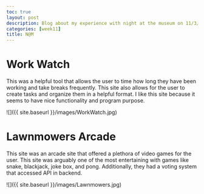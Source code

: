 ```yaml
---
toc: true
layout: post
description: Blog about my experience with night at the museum on 11/3/2022
categories: [week11]
title: N@M
---
```


# Work Watch

This was a helpful tool that allows the user to time how long they have been working and take breaks frequently. This site also allows for the user to create tasks and organize them in a helpful format. I like this site because it seems to have nice functionality and program purpose.

![]({{ site.baseurl }}/images/WorkWatch.jpg)

# Lawnmowers Arcade

This site was an arcade site that offered a plethora of video games for the user. This site was arguably one of the most entertaining with games like snake, blackjack, joke box, and pong. Additionally, they had a voting system that accessed API in backend.

![]({{ site.baseurl }}/images/Lawnmowers.jpg)